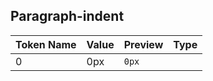## Paragraph-indent

| Token Name | Value | Preview | Type |
|------------|-------|---------|------|
| 0 | 0px | `0px` |  |
